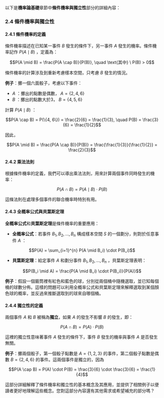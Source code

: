 以下是**機率論基礎**章節中**條件機率與獨立性**部分的詳細內容：

### 2.4 條件機率與獨立性

#### 2.4.1 條件機率的定義
條件機率描述在已知某一事件  $`B`$  發生的條件下，另一事件  $`A`$  發生的機率。條件機率記作  $`P(A \mid B)`$ ，定義為：

```math
P(A \mid B) = \frac{P(A \cap B)}{P(B)}, \quad \text{其中} \ P(B) > 0
```

條件機率的計算涉及到重新考慮樣本空間，只考慮  $`B`$  發生的情況。

**例子**：擲一個六面骰子，考慮以下事件：
-  $`A`$ ：擲出的點數是偶數， $`A = \{2, 4, 6\}`$ 
-  $`B`$ ：擲出的點數大於3， $`B = \{4, 5, 6\}`$ 

計算  $`P(A \mid B)`$ ：

```math
P(A \cap B) = P(\{4, 6\}) = \frac{2}{6} = \frac{1}{3}, \quad P(B) = \frac{3}{6} = \frac{1}{2}
```

因此，

```math
P(A \mid B) = \frac{P(A \cap B)}{P(B)} = \frac{\frac{1}{3}}{\frac{1}{2}} = \frac{2}{3}
```


#### 2.4.2 乘法法則
根據條件機率的定義，我們可以導出乘法法則，用來計算兩個事件同時發生的機率：

```math
P(A \cap B) = P(A \mid B) \cdot P(B)
```

這條法則在處理多個事件的聯合機率時特別有用。

#### 2.4.3 全概率公式與貝葉斯定理
**全概率公式**和**貝葉斯定理**是條件機率的重要應用：

- **全概率公式**：若事件  $`B_1, B_2, \ldots, B_n`$  構成樣本空間  $`S`$  的一個劃分，則對於任意事件  $`A`$ ：
  
```math
P(A) = \sum_{i=1}^{n} P(A \mid B_i) \cdot P(B_i)
```

- **貝葉斯定理**：給定事件  $`A`$  和劃分事件  $`B_1, B_2, \ldots, B_n`$ ，貝葉斯定理表明：
  
```math
P(B_i \mid A) = \frac{P(A \mid B_i) \cdot P(B_i)}{P(A)}
```


**例子**：假設一個籤筒裡有紅色和藍色的球，分別從兩個桶中隨機選取，並已知每個桶的球數分佈。這樣的問題可以利用全概率公式和貝葉斯定理來解釋選取到某個顏色球的概率，並反過來推斷選取到的球來自哪個桶。

#### 2.4.4 獨立性的定義
兩個事件  $`A`$  和  $`B`$  被稱為**獨立**，如果  $`A`$  的發生不影響  $`B`$  的發生，即：

```math
P(A \cap B) = P(A) \cdot P(B)
```

這裡的獨立性意味著事件  $`A`$  發生的條件下，事件  $`B`$  發生的機率與事件  $`A`$  是否發生無關。

**例子**：擲兩個骰子，第一個骰子點數是  $`A = \{1, 2, 3\}`$  的事件，第二個骰子點數是偶數  $`B = \{2, 4, 6\}`$  的事件。這兩個事件是獨立的，因為

```math
P(A \cap B) = P(A) \cdot P(B) = \frac{3}{6} \cdot \frac{3}{6} = \frac{1}{4}
```


這部分詳細解釋了條件機率和獨立性的基本概念及其應用，並提供了相關例子以便讀者更好地理解這些概念。您對這部分內容還有其他需求或希望補充的部分嗎？